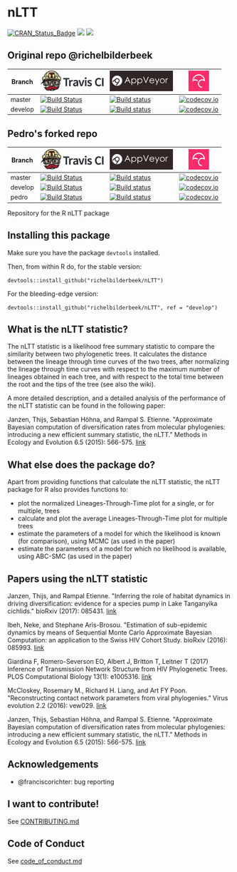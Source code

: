 # nLTT

[![CRAN_Status_Badge](http://www.r-pkg.org/badges/version/nLTT)](https://cran.r-project.org/package=nLTT)
[![](http://cranlogs.r-pkg.org/badges/grand-total/nLTT)]( https://CRAN.R-project.org/package=nLTT)
[![](http://cranlogs.r-pkg.org/badges/nLTT)](https://CRAN.R-project.org/package=nLTT)


## Original repo @richelbilderbeek
Branch|[![Travis CI logo](pics/TravisCI.png)](https://travis-ci.org)|[![AppVeyor logo](pics/AppVeyor.png)](https://www.appveyor.com)|[![Codecov logo](pics/Codecov.png)](https://www.codecov.io)
---|---|---|---
master|[![Build Status](https://travis-ci.org/richelbilderbeek/nLTT.svg?branch=master)](https://travis-ci.org/richelbilderbeek/nLTT)|[![Build status](https://ci.appveyor.com/api/projects/status/8seg4oj4bj68piff/branch/master?svg=true)](https://ci.appveyor.com/project/richelbilderbeek/nLTT/branch/master)|[![codecov.io](https://codecov.io/github/richelbilderbeek/nLTT/coverage.svg?branch=master)](https://codecov.io/github/richelbilderbeek/nLTT/branch/master)
develop|[![Build Status](https://travis-ci.org/richelbilderbeek/nLTT.svg?branch=develop)](https://travis-ci.org/richelbilderbeek/nLTT)|[![Build status](https://ci.appveyor.com/api/projects/status/8seg4oj4bj68piff/branch/develop?svg=true)](https://ci.appveyor.com/project/richelbilderbeek/nLTT/branch/develop)|[![codecov.io](https://codecov.io/github/richelbilderbeek/nLTT/coverage.svg?branch=develop)](https://codecov.io/github/richelbilderbeek/nLTT/branch/develop)


## Pedro's forked repo
Branch|[![Travis CI logo](pics/TravisCI.png)](https://travis-ci.org)|[![AppVeyor logo](pics/AppVeyor.png)](https://www.appveyor.com)|[![Codecov logo](pics/Codecov.png)](https://www.codecov.io)
---|---|---|---
master|[![Build Status](https://travis-ci.org/Neves-P/nLTT.svg?branch=master)](https://travis-ci.org/Neves-P/nLTT)|[![Build status](https://ci.appveyor.com/api/projects/status/8seg4oj4bj68piff/branch/master?svg=true)](https://ci.appveyor.com/project/Neves-P/nLTT/branch/master)|[![codecov.io](https://codecov.io/github/Neves-P/nLTT/coverage.svg?branch=master)](https://codecov.io/github/Neves-P/nLTT/branch/master)
develop|[![Build Status](https://travis-ci.org/Neves-P/nLTT.svg?branch=develop)](https://travis-ci.org/Neves-P/nLTT)|[![Build status](https://ci.appveyor.com/api/projects/status/8seg4oj4bj68piff/branch/develop?svg=true)](https://ci.appveyor.com/project/Neves-P/nLTT/branch/develop)|[![codecov.io](https://codecov.io/github/Neves-P/nLTT/coverage.svg?branch=develop)](https://codecov.io/github/Neves-P/nLTT/branch/develop)
pedro|[![Build Status](https://travis-ci.org/Neves-P/nLTT.svg?branch=pedro)](https://travis-ci.org/Neves-P/nLTT)|[![Build status](https://ci.appveyor.com/api/projects/status/8seg4oj4bj68piff/branch/pedro?svg=true)](https://ci.appveyor.com/project/Neves-P/nLTT/branch/pedro)|[![codecov.io](https://codecov.io/github/Neves-P/nLTT/coverage.svg?branch=pedro)](https://codecov.io/github/Neves-P/nLTT/branch/pedro)



Repository for the R nLTT package

## Installing this package

Make sure you have the package `devtools` installed.

Then, from within R do, for the stable version:

```
devtools::install_github("richelbilderbeek/nLTT")
```

For the bleeding-edge version:

```
devtools::install_github("richelbilderbeek/nLTT", ref = "develop")
```

## What is the nLTT statistic?
The nLTT statistic is a likelihood free summary statistic to compare the similarity between two phylogenetic trees.  It calculates the distance between the lineage through time curves of the two trees, after normalizing the lineage through time curves with respect to the maximum number of lineages obtained in each tree, and with respect to the total time between the root and the tips of the tree (see also the wiki).

A more detailed description, and a detailed analysis of the performance of the nLTT statistic can be found in the following paper:

Janzen, Thijs, Sebastian Höhna, and Rampal S. Etienne. "Approximate Bayesian computation of diversification rates from molecular phylogenies: introducing a new efficient summary statistic, the nLTT." Methods in Ecology and Evolution 6.5 (2015): 566-575. [link](http://onlinelibrary.wiley.com/doi/10.1111/2041-210X.12350/full)

## What else does the package do?
Apart from providing functions that calculate the nLTT statistic, the nLTT package for R also provides functions to:
- plot the normalized Lineages-Through-Time plot for a single, or for multiple, trees
- calculate and plot the average Lineages-Through-Time plot for multiple trees
- estimate the parameters of a model for which the likelihood is known (for comparison), using MCMC (as used in the paper)
- estimate the parameters of a model for which no likelihood is available, using ABC-SMC (as used in the paper)

## Papers using the nLTT statistic
Janzen, Thijs, and Rampal Etienne. "Inferring the role of habitat dynamics in driving diversification: evidence for a species pump in Lake Tanganyika cichlids." bioRxiv (2017): 085431. [link](https://www.biorxiv.org/content/early/2017/06/07/085431)

Ibeh, Neke, and Stephane Aris-Brosou. "Estimation of sub-epidemic dynamics by means of Sequential Monte Carlo Approximate Bayesian Computation: an application to the Swiss HIV Cohort Study. bioRxiv (2016): 085993. [link](http://biorxiv.org/content/early/2016/11/07/085993)

Giardina F, Romero-Severson EO, Albert J, Britton T, Leitner T (2017) Inference of Transmission Network Structure from HIV Phylogenetic Trees. PLOS Computational Biology 13(1): e1005316. [link](https://doi.org/10.1371/journal.pcbi.1005316)

McCloskey, Rosemary M., Richard H. Liang, and Art FY Poon. "Reconstructing contact network parameters from viral phylogenies." Virus evolution 2.2 (2016): vew029. [link](http://ve.oxfordjournals.org/content/2/2/vew029.abstract)

Janzen, Thijs, Sebastian Höhna, and Rampal S. Etienne. "Approximate Bayesian computation of diversification rates from molecular phylogenies: introducing a new efficient summary statistic, the nLTT." Methods in Ecology and Evolution 6.5 (2015): 566-575. [link](http://onlinelibrary.wiley.com/doi/10.1111/2041-210X.12350/full)

## Acknowledgements

 * @franciscorichter: bug reporting

## I want to contribute!

See [CONTRIBUTING.md](CONTRIBUTING.md)

## Code of Conduct

See [code_of_conduct.md](code_of_conduct.md)
